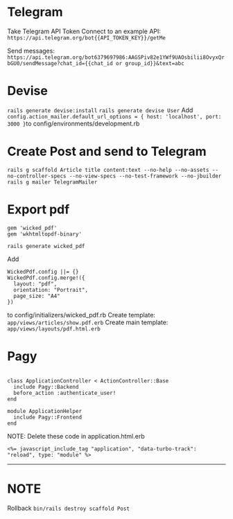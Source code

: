 # Telegram

Take Telegram API Token
Connect to an example API: `https://api.telegram.org/bot{{API_TOKEN_KEY}}/getMe`

Send messages: `https://api.telegram.org/bot6379697986:AAGSPiv82e1YWf9UAOsbilii8OvyxQrbGU0/sendMessage?chat_id={{chat_id or group_id}}&text=abc`

# Devise

`rails generate devise:install`
`rails generate devise User`
Add `config.action_mailer.default_url_options = { host: 'localhost', port: 3000 }`to config/environments/development.rb

# Create Post and send to Telegram

`rails g scaffold Article title content:text --no-help --no-assets --no-controller-specs --no-view-specs --no-test-framework --no-jbuilder`
`rails g mailer TelegramMailer`

# Export pdf

```
gem 'wicked_pdf'
gem 'wkhtmltopdf-binary'
```

`rails generate wicked_pdf`

Add

```
WickedPdf.config ||= {}
WickedPdf.config.merge!({
  layout: "pdf",
  orientation: "Portrait",
  page_size: "A4"
})
```

to config/initializers/wicked_pdf.rb
Create template: `app/views/articles/show.pdf.erb`
Create main template: `app/views/layouts/pdf.html.erb`

# Pagy

```gem 'pagy'

```

```
class ApplicationController < ActionController::Base
  include Pagy::Backend
  before_action :authenticate_user!
end
```

```
module ApplicationHelper
  include Pagy::Frontend
end

```

NOTE: Delete these code in application.html.erb

```
<%= javascript_include_tag "application", "data-turbo-track": "reload", type: "module" %>
```

---

# NOTE

Rollback
`bin/rails destroy scaffold Post`
